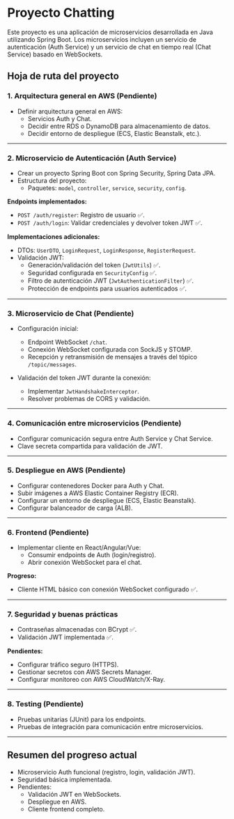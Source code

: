 
# Proyecto Chatting

Este proyecto es una aplicación de microservicios desarrollada en Java utilizando Spring Boot. Los microservicios incluyen un servicio de autenticación (Auth Service) y un servicio de chat en tiempo real (Chat Service) basado en WebSockets.

## Hoja de ruta del proyecto

### 1. Arquitectura general en AWS (Pendiente)
- Definir arquitectura general en AWS:
  - Servicios Auth y Chat.
  - Decidir entre RDS o DynamoDB para almacenamiento de datos.
  - Decidir entorno de despliegue (ECS, Elastic Beanstalk, etc.).

---

### 2. Microservicio de Autenticación (Auth Service)
- Crear un proyecto Spring Boot con Spring Security, Spring Data JPA.
- Estructura del proyecto:
  - Paquetes: `model`, `controller`, `service`, `security`, `config`.

**Endpoints implementados:**
- `POST /auth/register`: Registro de usuario ✅.
- `POST /auth/login`: Validar credenciales y devolver token JWT ✅.

**Implementaciones adicionales:**
- DTOs: `UserDTO`, `LoginRequest`, `LoginResponse`, `RegisterRequest`.
- Validación JWT:
  - Generación/validación del token (`JwtUtils`) ✅.
  - Seguridad configurada en `SecurityConfig` ✅.
  - Filtro de autenticación JWT (`JwtAuthenticationFilter`) ✅.
  - Protección de endpoints para usuarios autenticados ✅.

---

### 3. Microservicio de Chat (Pendiente)
- Configuración inicial:
  - Endpoint WebSocket `/chat`.
  - Conexión WebSocket configurada con SockJS y STOMP.
  - Recepción y retransmisión de mensajes a través del tópico `/topic/messages`.

- Validación del token JWT durante la conexión:
  - Implementar `JwtHandshakeInterceptor`.
  - Resolver problemas de CORS y validación.

---

### 4. Comunicación entre microservicios (Pendiente)
- Configurar comunicación segura entre Auth Service y Chat Service.
- Clave secreta compartida para validación de JWT.

---

### 5. Despliegue en AWS (Pendiente)
- Configurar contenedores Docker para Auth y Chat.
- Subir imágenes a AWS Elastic Container Registry (ECR).
- Configurar un entorno de despliegue (ECS, Elastic Beanstalk).
- Configurar balanceador de carga (ALB).

---

### 6. Frontend (Pendiente)
- Implementar cliente en React/Angular/Vue:
  - Consumir endpoints de Auth (login/registro).
  - Abrir conexión WebSocket para el chat.

**Progreso:**
- Cliente HTML básico con conexión WebSocket configurado ✅.

---

### 7. Seguridad y buenas prácticas
- Contraseñas almacenadas con BCrypt ✅.
- Validación JWT implementada ✅.

**Pendientes:**
- Configurar tráfico seguro (HTTPS).
- Gestionar secretos con AWS Secrets Manager.
- Configurar monitoreo con AWS CloudWatch/X-Ray.

---

### 8. Testing (Pendiente)
- Pruebas unitarias (JUnit) para los endpoints.
- Pruebas de integración para comunicación entre microservicios.

---

## Resumen del progreso actual
- Microservicio Auth funcional (registro, login, validación JWT).
- Seguridad básica implementada.
- Pendientes:
  - Validación JWT en WebSockets.
  - Despliegue en AWS.
  - Cliente frontend completo.
